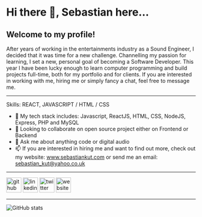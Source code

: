 # Hi there 👋, Sebastian here...
## Welcome to my profile!
After years of working in the entertainments industry as a Sound Engineer, I decided that it was time for a new challenge. Channelling my passion for learning, I set a new, personal goal of becoming a Software Developer. This year I have been lucky enough to learn computer programming and build projects full-time, both for my portfolio and for clients. 
If you are interested in working with me, hiring me or simply fancy a chat, feel free to message me.

<hr>

Skills: REACT, JAVASCRIPT / HTML / CSS

- 🌱 My tech stack includes: Javascript, ReactJS, HTML, CSS, NodeJS, Express, PHP and MySQL
- 👯 Looking to collaborate on open source project either on Frontend or Backend  
- 💬 Ask me about anything code or digital audio 
- 📫 If you are interested in hiring me and want to find out more, check out my website: www.sebastiankut.com or send me an email: sebastian_kut@yahoo.co.uk

<hr>

[<img src='https://cdn.jsdelivr.net/npm/simple-icons@3.0.1/icons/github.svg' alt='github' height='40'>](https://github.com/SebastianKut)  [<img src='https://cdn.jsdelivr.net/npm/simple-icons@3.0.1/icons/linkedin.svg' alt='linkedin' height='40'>](https://www.linkedin.com/in/sebastian-kut-dev/)  [<img src='https://cdn.jsdelivr.net/npm/simple-icons@3.0.1/icons/twitter.svg' alt='twitter' height='40'>](https://twitter.com/seb_qt)  [<img src='https://cdn.jsdelivr.net/npm/simple-icons@3.0.1/icons/icloud.svg' alt='website' height='40'>](https://sebastiankut.com)  

<hr>

![GitHub stats](https://github-readme-stats.vercel.app/api?username=SebastianKut&show_icons=true)  


